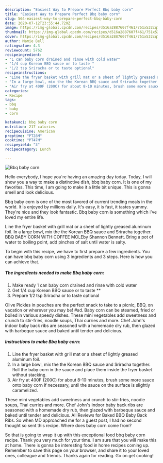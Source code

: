 ```yaml
---
description: "Easiest Way to Prepare Perfect Bbq baby corn"
title: "Easiest Way to Prepare Perfect Bbq baby corn"
slug: 564-easiest-way-to-prepare-perfect-bbq-baby-corn
date: 2020-07-12T23:55:44.720Z
image: https://img-global.cpcdn.com/recipes/d516a2887607f461/751x532cq70/bbq-baby-corn-recipe-main-photo.jpg
thumbnail: https://img-global.cpcdn.com/recipes/d516a2887607f461/751x532cq70/bbq-baby-corn-recipe-main-photo.jpg
cover: https://img-global.cpcdn.com/recipes/d516a2887607f461/751x532cq70/bbq-baby-corn-recipe-main-photo.jpg
author: Mamie Bell
ratingvalue: 4.3
reviewcount: 5762
recipeingredient:
- "1 can baby corn drained and rinse with cold water"
- "1/4 cup Korean BBQ sauce or to taste "
- "1/2 tsp Sriracha or to taste optional"
recipeinstructions:
- "Line the fryer basket with grill mat or a sheet of lightly greased aluminum foil."
- "In a large bowl, mix the the Korean BBQ sauce and Sriracha together. Roll the baby corn in the sauce and place them inside the fryer basket without stacking."
- "Air fry at 400F (200C) for about 8-10 minutes, brush some more sauce onto baby corn if necessary, until the sauce on the surface is slightly caramelized."
categories:
- Recipe
tags:
- bbq
- baby
- corn

katakunci: bbq baby corn 
nutrition: 217 calories
recipecuisine: American
preptime: "PT28M"
cooktime: "PT47M"
recipeyield: "3"
recipecategory: Lunch

---
```



![Bbq baby corn](https://img-global.cpcdn.com/recipes/d516a2887607f461/751x532cq70/bbq-baby-corn-recipe-main-photo.jpg)

Hello everybody, I hope you're having an amazing day today. Today, I will show you a way to make a distinctive dish, bbq baby corn. It is one of my favorites. This time, I am going to make it a little bit unique. This is gonna smell and look delicious.

Bbq baby corn is one of the most favored of current trending meals in the world. It is enjoyed by millions daily. It's easy, it is fast, it tastes yummy. They're nice and they look fantastic. Bbq baby corn is something which I've loved my entire life.

Line the fryer basket with grill mat or a sheet of lightly greased aluminum foil. In a large bowl, mix the the Korean BBQ sauce and Sriracha together. BBQ BABY CORN WITH COFFEE MOLEby Shannon Bennett. Bring a pot of water to boiling point, add pinches of salt until water is salty.


To begin with this recipe, we have to first prepare a few ingredients. You can have bbq baby corn using 3 ingredients and 3 steps. Here is how you can achieve that.

<!--inarticleads1-->

##### The ingredients needed to make Bbq baby corn:

1. Make ready 1 can baby corn drained and rinse with cold water
1. Get 1/4 cup Korean BBQ sauce or to taste **
1. Prepare 1/2 tsp Sriracha or to taste optional


Olive Pickles in pouches are the perfect snack to take to a picnic, BBQ, on vacation or wherever you may be! #ad. Baby corn can be steamed, fried or boiled in various speedy dishes. These mini vegetables add sweetness and crunch to stir-fries, noodle soups, Thai curries and more. Chef John&#39;s indoor baby back ribs are seasoned with a homemade dry rub, then glazed with barbeque sauce and baked until tender and delicious. 

<!--inarticleads2-->

##### Instructions to make Bbq baby corn:

1. Line the fryer basket with grill mat or a sheet of lightly greased aluminum foil.
1. In a large bowl, mix the the Korean BBQ sauce and Sriracha together. Roll the baby corn in the sauce and place them inside the fryer basket without stacking.
1. Air fry at 400F (200C) for about 8-10 minutes, brush some more sauce onto baby corn if necessary, until the sauce on the surface is slightly caramelized.


These mini vegetables add sweetness and crunch to stir-fries, noodle soups, Thai curries and more. Chef John&#39;s indoor baby back ribs are seasoned with a homemade dry rub, then glazed with barbeque sauce and baked until tender and delicious. All Reviews for Baked BBQ Baby Back Ribs. So when MD approached me for a guest post, I had no second thought so sent this recipe. Where does baby corn come from? 

So that is going to wrap it up with this exceptional food bbq baby corn recipe. Thank you very much for your time. I am sure that you will make this at home. There is gonna be interesting food in home recipes coming up. Remember to save this page on your browser, and share it to your loved ones, colleague and friends. Thanks again for reading. Go on get cooking!
